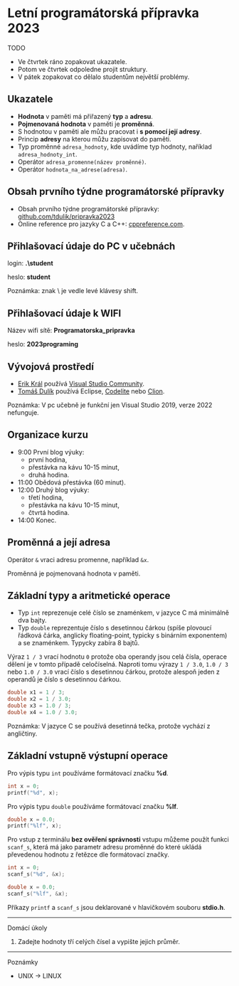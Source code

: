 # Letní programátorská přípravka 2023

TODO
- Ve čtvrtek ráno zopakovat ukazatele.
- Potom ve čtvrtek odpoledne projit struktury.
- V pátek zopakovat co dělalo studentům největší problémy.

## Ukazatele

- **Hodnota** v paměti má přiřazený **typ** a **adresu**.
- **Pojmenovaná hodnota** v paměti je **proměnná**.
- S hodnotou v paměti ale můžu pracovat i **s pomocí její adresy**.
- Princip **adresy** na kterou můžu zapisovat do paměti.
- Typ proměnné ```adresa_hodnoty```, kde uvádíme typ hodnoty, naříklad  ```adresa_hodnoty_int```. 
- Operátor ```adresa_promenne(název proměnné)```.
- Operátor ```hodnota_na_adrese(adresa)```.
  
## Obsah prvního týdne programátorské přípravky

- Obsah prvního týdne programátorské přípravky: [github.com/tdulik/pripravka2023](https://github.com/tdulik/pripravka2023)
- Online reference pro jazyky C a C++: [cppreference.com](https://en.cppreference.com/w/).

## Přihlašovací údaje do PC v učebnách

login: **.\student**

heslo: **student**

Poznámka: znak \ je vedle levé klávesy shift.

## Přihlašovací údaje k WIFI

Název wifi sítě: **Programatorska_pripravka**

heslo: **2023programing**

## Vývojová prostředí

- [Erik Král](https://fai.utb.cz/contacts/ing-et-ing-erik-kral-ph-d/) používá [Visual Studio Community](https://visualstudio.microsoft.com/vs/community/).
- [Tomáš Dulík](https://fai.utb.cz/contacts/ing-tomas-dulik-ph-d/) používá Eclipse, [Codelite](https://codelite.org/) nebo [Clion](https://www.jetbrains.com/clion/).

Poznámka: V pc učebně je funkční jen Visual Studio 2019, verze 2022 nefunguje.

## Organizace kurzu

- 9:00 První blog výuky:
	- první hodina,
	- přestávka na kávu 10-15 minut,
	- druhá hodina.
- 11:00 Obědová přestávka (60 minut).
- 12:00 Druhý blog výuky:
	- třetí hodina,
	- přestávka na kávu 10-15 minut,
	- čtvrtá hodina.
- 14:00 Konec.

## Proměnná a její adresa

Operátor ```&```  vraci adresu promenne, například ```&x```.

Proměnná je pojmenovaná hodnota v paměti.

## Základní typy a aritmetické operace

- Typ ```int``` reprezenuje celé číslo se znaménkem, v jazyce C má minimálně dva bajty.
- Typ ```double``` reprezentuje číslo s desetinnou čárkou (spíše plovoucí řádková čárka, anglicky floating-point, typicky s binárním exponentem) a se znaménkem. Typycky zabíra 8 bajtů.
  
Výraz ```1 / 3``` vrací hodnotu ```0``` protože oba operandy jsou celá čísla, operace dělení je v tomto případě celočíselná.
Naproti tomu výrazy ```1 / 3.0```, ```1.0 / 3``` nebo ```1.0 / 3.0``` vrací číslo s desetinnou čárkou, protože alespoň jeden z operandů je číslo s desetinnou čárkou.

```c
double x1 = 1 / 3;
double x2 = 1 / 3.0;
double x3 = 1.0 / 3;
double x4 = 1.0 / 3.0;
```

Poznámka: V jazyce C se používá desetinná tečka, protože vychází z angličtiny.

## Základní vstupně výstupní operace

Pro výpis typu ```int``` používáme formátovací značku **%d**.

```c
int x = 0;
printf("%d", x);
```

Pro výpis typu ```double``` používáme formátovací značku **%lf**.

```c
double x = 0.0;
printf("%lf", x);
```

Pro vstup z terminálu **bez ověření správnosti** vstupu můžeme použít funkci ```scanf_s```, která má jako parametr adresu proměnné do které ukládá převedenou hodnotu z řetězce dle formátovací značky.

```c
int x = 0;
scanf_s("%d", &x);
```

```c
double x = 0.0;
scanf_s("%lf", &x);
```

Příkazy ```printf``` a ```scanf_s``` jsou deklarované v hlavičkovém souboru **stdio.h**.
 
---
Domácí úkoly

1. Zadejte hodnoty tří celých čísel a vypište jejich průměr.

---
Poznámky

- UNIX -> LINUX


